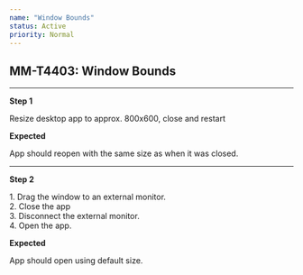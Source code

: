 ```yaml
---
name: "Window Bounds"
status: Active
priority: Normal
---
```


## MM-T4403: Window Bounds

---

**Step 1**

Resize desktop app to approx. 800x600, close and restart

**Expected**

App should reopen with the same size as when it was closed.

---

**Step 2**

1\. Drag the window to an external monitor.\
2\. Close the app\
3\. Disconnect the external monitor.\
4\. Open the app.

**Expected**

App should open using default size.
